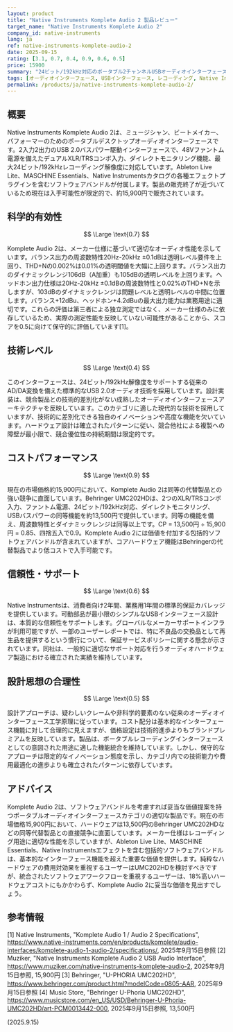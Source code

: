 ```yaml
---
layout: product
title: "Native Instruments Komplete Audio 2 製品レビュー"
target_name: "Native Instruments Komplete Audio 2"
company_id: native-instruments
lang: ja
ref: native-instruments-komplete-audio-2
date: 2025-09-15
rating: [3.1, 0.7, 0.4, 0.9, 0.6, 0.5]
price: 15900
summary: "24ビット/192kHz対応のポータブル2チャンネルUSBオーディオインターフェース。付属ソフトウェアバンドルを考慮すれば妥当な価値提案を持つ"
tags: [オーディオインターフェース, USBインターフェース, レコーディング, Native Instruments, 2チャンネル]
permalink: /products/ja/native-instruments-komplete-audio-2/
---
```


## 概要

Native Instruments Komplete Audio 2は、ミュージシャン、ビートメイカー、パフォーマーのためのポータブルデスクトップオーディオインターフェースです。2入力2出力のUSB 2.0バスパワー駆動インターフェースで、48Vファントム電源を備えたデュアルXLR/TRSコンボ入力、ダイレクトモニタリング機能、最大24ビット/192kHzレコーディング解像度に対応しています。Ableton Live Lite、MASCHINE Essentials、Native Instrumentsカタログの各種エフェクトプラグインを含むソフトウェアバンドルが付属します。製品の販売終了が近づいているため現在は入手可能性が限定的で、約15,900円で販売されています。

## 科学的有効性

$$ \Large \text{0.7} $$

Komplete Audio 2は、メーカー仕様に基づいて適切なオーディオ性能を示しています。バランス出力の周波数特性20Hz-20kHz ±0.1dBは透明レベル要件を上回り、THD+Nの0.002%は0.01%の透明閾値を大幅に上回ります。バランス出力のダイナミックレンジ106dB（A加重）も105dBの透明レベルを上回ります。ヘッドホン出力仕様は20Hz-20kHz ±0.1dBの周波数特性と0.02%のTHD+Nを示しますが、103dBのダイナミックレンジは問題レベルと透明レベルの中間に位置します。バランス+12dBu、ヘッドホン+4.2dBuの最大出力能力は業務用途に適切です。これらの評価は第三者による独立測定ではなく、メーカー仕様のみに依存しているため、実際の測定性能を反映していない可能性があることから、スコアを0.5に向けて保守的に評価しています[1]。

## 技術レベル

$$ \Large \text{0.4} $$

このインターフェースは、24ビット/192kHz解像度をサポートする従来のAD/DA変換を備えた標準的なUSB 2.0オーディオ技術を採用しています。設計実装は、競合製品との技術的差別化がない成熟したオーディオインターフェースアーキテクチャを反映しています。このカテゴリに適した現代的な技術を採用していますが、技術的に差別化できる独自のイノベーションや高度な機能を欠いています。ハードウェア設計は確立されたパターンに従い、競合他社による複製への障壁が最小限で、競合優位性の持続期間は限定的です。

## コストパフォーマンス

$$ \Large \text{0.9} $$

現在の市場価格約15,900円において、Komplete Audio 2は同等の代替製品との強い競争に直面しています。Behringer UMC202HDは、2つのXLR/TRSコンボ入力、ファントム電源、24ビット/192kHz対応、ダイレクトモニタリング、USBバスパワーの同等機能を約13,500円で提供しています。同等の機能を備え、周波数特性とダイナミックレンジは同等以上です。CP = 13,500円 ÷ 15,900円 = 0.85、四捨五入で0.9。Komplete Audio 2には価値を付加する包括的ソフトウェアバンドルが含まれていますが、コアハードウェア機能はBehringerの代替製品でより低コストで入手可能です。

## 信頼性・サポート

$$ \Large \text{0.6} $$

Native Instrumentsは、消費者向け2年間、業務用1年間の標準的保証カバレッジを提供しています。可動部品が最小限のシンプルなUSBインターフェース設計は、本質的な信頼性をサポートします。グローバルなメーカーサポートインフラが利用可能ですが、一部のユーザーレポートでは、特に不良品の交換品として再生品を提供するという慣行について、保証サービスポリシーに関する懸念が示されています。同社は、一般的に適切なサポート対応を行うオーディオハードウェア製造における確立された実績を維持しています。

## 設計思想の合理性

$$ \Large \text{0.5} $$

設計アプローチは、疑わしいクレームや非科学的要素のない従来のオーディオインターフェース工学原理に従っています。コスト配分は基本的なインターフェース機能に対して合理的に見えますが、価格設定は技術的進歩よりもブランドプレミアムを反映しています。製品は、ポータブルレコーディングインターフェースとしての意図された用途に適した機能統合を維持しています。しかし、保守的なアプローチは限定的なイノベーション態度を示し、カテゴリ内での技術能力や費用最適化の進歩よりも確立されたパターンに依存しています。

## アドバイス

Komplete Audio 2は、ソフトウェアバンドルを考慮すれば妥当な価値提案を持つポータブルオーディオインターフェースカテゴリの適切な製品です。現在の市場価格15,900円において、ハードウェアは13,500円のBehringer UMC202HDなどの同等代替製品との直接競争に直面しています。メーカー仕様はレコーディング用途に適切な性能を示していますが、Ableton Live Lite、MASCHINE Essentials、Native Instrumentsエフェクトを含む包括的ソフトウェアバンドルは、基本的なインターフェース機能を超えた重要な価値を提供します。純粋なハードウェアの費用対効果を重視するユーザーはUMC202HDを検討すべきですが、統合されたソフトウェアワークフローを重視するユーザーは、18%高いハードウェアコストにもかかわらず、Komplete Audio 2に妥当な価値を見出すでしょう。

## 参考情報

[1] Native Instruments, "Komplete Audio 1 / Audio 2 Specifications", https://www.native-instruments.com/en/products/komplete/audio-interfaces/komplete-audio-1-audio-2/specifications/, 2025年9月15日参照
[2] Muziker, "Native Instruments Komplete Audio 2 USB Audio Interface", https://www.muziker.com/native-instruments-komplete-audio-2, 2025年9月15日参照, 15,900円
[3] Behringer, "U-PHORIA UMC202HD", https://www.behringer.com/product.html?modelCode=0805-AAR, 2025年9月15日参照
[4] Music Store, "Behringer U-Phoria UMC202HD", https://www.musicstore.com/en_US/USD/Behringer-U-Phoria-UMC202HD/art-PCM0013442-000, 2025年9月15日参照, 13,500円

(2025.9.15)